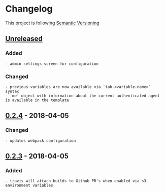 # Changelog

This project is following [Semantic Versioning](http://semver.org)

## [Unreleased][]

### Added

    - admin settings screen for configuration

### Changed

    - previous variables are now available via `tab.<variable-name>` syntax
    - `me` object with information about the current authenticated agent is available in the template 

## [0.2.4][] - 2018-04-05

### Changed

    - updates webpack configuration

## [0.2.3][] - 2018-04-05

### Added

    - travis will attach builds to Github PR's when enabled via s3 environment variables


[Unreleased]: https://github.com/DeskproApps/custom-html/compare/v0.2.4...HEAD
[0.2.4]: https://github.com/DeskproApps/custom-html/compare/v0.2.3...v0.2.4
[0.2.3]: https://github.com/DeskproApps/custom-html/tree/v0.2.3
